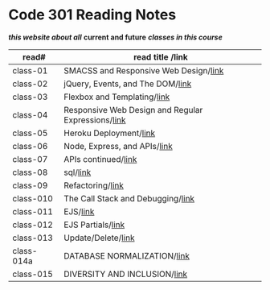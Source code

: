 # Code 301 Reading Notes

***this website about all*** **current and future** ***classes in this course***

read#| read title /link|
-----|------------|
class-01|SMACSS and Responsive Web Design/[link](https://esraaamal.github.io/reading-Note/class-01)|
class-02| jQuery, Events, and The DOM/[link](https://esraaamal.github.io/reading-Note/class-02)|
class-03|Flexbox and Templating/[link](https://esraaamal.github.io/reading-Note/class-03)|
class-04|Responsive Web Design and Regular Expressions/[link](https://esraaamal.github.io/reading-Note/class-04)|
class-05|Heroku Deployment/[link](https://esraaamal.github.io/reading-Note/class-05)|
class-06|Node, Express, and APIs/[link](https://esraaamal.github.io/reading-Note/class-06)|
class-07|APIs continued/[link](https://esraaamal.github.io/reading-Note/class-07)|
class-08|sql/[link](https://esraaamal.github.io/reading-Note/class-08)|
class-09|Refactoring/[link](https://esraaamal.github.io/reading-Note/class-09)|
class-010|The Call Stack and Debugging/[link](https://esraaamal.github.io/reading-Note/class-10)|
class-011|EJS/[link](https://esraaamal.github.io/reading-Note/class-11)|
class-012| EJS Partials/[link](https://esraaamal.github.io/reading-Note/class-12)|
class-013| Update/Delete/[link](https://esraaamal.github.io/reading-Note/class-13)|
class-014a|DATABASE NORMALIZATION/[link](https://esraaamal.github.io/reading-Note/class-14)|
class-015| DIVERSITY AND INCLUSION/[link](https://esraaamal.github.io/reading-Note/class-15)|
